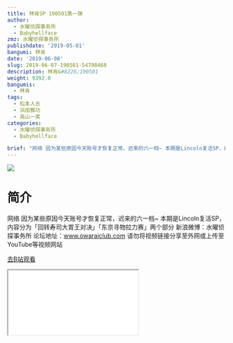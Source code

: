 ```yaml
---
title: 林肯SP 190501第一弹
author:
  - 水曜侦探事务所
  - Babyhellface
zmz: 水曜侦探事务所
publishdate: '2019-05-01'
bangumi: 林肯
date: '2019-06-08'
slug: 2019-06-07-190501-54798468
description: 林肯&#8226;190501
weight: 9392.0
bangumis: 
  - 林肯
tags:
  - 松本人志
  - 浜田雅功
  - 高山一実
categories:
  - 水曜侦探事务所
  - Babyhellface

brief: "网络 因为某些原因今天账号才恢复正常，迟来的六一档~ 本期是Lincoln复活SP，内容分为「回转寿司大胃王对决」「东京寻物拉力赛」两个部分 新浪微博：水曜侦探事务所 论坛地址：www.owaraiclub.com 请勿将视频链接分享至外网或上传至YouTube等视频网站"
---
```

![](https://raw.githubusercontent.com/tcgriffith/owaraisite/master/static/tmpimg/3f15be4daa81cb64a789d311fce6424fce91ab11.jpg.480.jpg)
# 简介  
网络
因为某些原因今天账号才恢复正常，迟来的六一档~
本期是Lincoln复活SP，内容分为「回转寿司大胃王对决」「东京寻物拉力赛」两个部分
新浪微博：水曜侦探事务所 论坛地址：www.owaraiclub.com
请勿将视频链接分享至外网或上传至YouTube等视频网站  

[去B站观看](https://www.bilibili.com/video/av54798468/)
<div class ="resp-container"><iframe class="testiframe" src="//player.bilibili.com/player.html?aid=54798468"", scrolling="no", allowfullscreen="true" > </iframe></div> 
